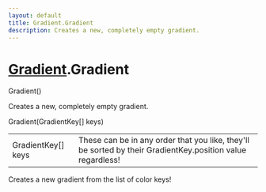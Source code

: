 ```yaml
---
layout: default
title: Gradient.Gradient
description: Creates a new, completely empty gradient.
---
```

# [Gradient]({{site.url}}/Pages/Reference/Gradient.html).Gradient

<div class='signature' markdown='1'>
 Gradient()
</div>

Creates a new, completely empty gradient.
<div class='signature' markdown='1'>
 Gradient(GradientKey[] keys)
</div>

|  |  |
|--|--|
|GradientKey[] keys|These can be in any order that you like, they'll             be sorted by their GradientKey.position value regardless!|

Creates a new gradient from the list of color keys!




